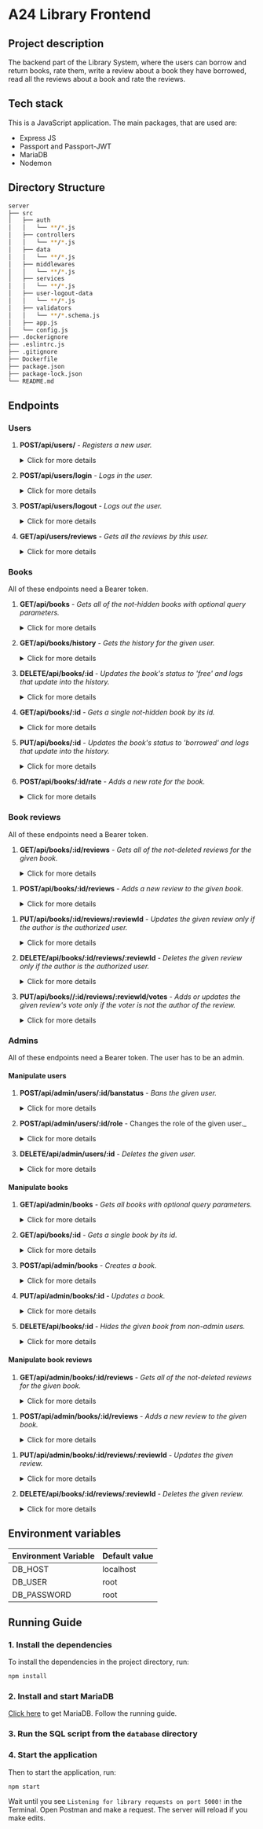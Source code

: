 # A24 Library Frontend

## Project description

The backend part of the Library System, where the users can borrow and return books, rate them, write a review about a book they have borrowed, read all the reviews about a book and rate the reviews.

## Tech stack

This is a JavaScript application. The main packages, that are used are:

- Express JS
- Passport and Passport-JWT
- MariaDB
- Nodemon

## Directory Structure

```bash
server
├── src
│   ├── auth
│   │   └── **/*.js
│   ├── controllers
│   │   └── **/*.js
│   ├── data
│   │   └── **/*.js
│   ├── middlewares
│   │   └── **/*.js
│   ├── services
│   │   └── **/*.js
│   ├── user-logout-data
│   │   └── **/*.js
│   ├── validators
│   │   └── **/*.schema.js
│   ├── app.js
│   └── config.js
├── .dockerignore
├── .eslintrc.js
├── .gitignore
├── Dockerfile
├── package.json
├── package-lock.json
└── README.md
```

## Endpoints

### Users

1. **POST/api/users/** - _Registers a new user._
   <details>
   <summary>Click for more details</summary>
       - An example for a request body:

   ```json
   {
     "username": "new",
     "password": "1234"
   }
   ```

   - An example for a response:

   ```json
   {
     "token": "eyJhbGciOiJIUzI1NiIsInR5cCI6IkpXVCJ9.eyJzdWIiOjExLCJ1c2VybmFtZSI6ImFkbWluMiIsInJvbGUiOiJVc2VyIiwiaWF0IjoxNjQxMjkyMzE1LCJleHAiOjE2NDEyOTU5MTV9.kR-7aSZe8Lc5RG6retn53CpMRxoQ3fhRcYFDoLNcVDM"
   }
   ```

   </details>

2. **POST/api/users/login** - _Logs in the user._

   <details>
   <summary>Click for more details</summary>
    - An example for a request body:

   ```json
   {
     "username": "admin",
     "password": "1234"
   }
   ```

   - An example for a response:

   ```json
   {
     "token": "eyJhbGciOiJIUzI1NiIsInR5cCI6IkpXVCJ9.eyJzdWIiOjExLCJ1c2VybmFtZSI6ImFkbWluMiIsInJvbGUiOiJVc2VyIiwiaWF0IjoxNjQxMjkyMzE1LCJleHAiOjE2NDEyOTU5MTV9.kR-7aSZe8Lc5RG6retn53CpMRxoQ3fhRcYFDoLNcVDM"
   }
   ```

   </details>

3. **POST/api/users/logout** - _Logs out the user._
   <details>
   <summary>Click for more details</summary>

   - Needs a Bearer token.

   - Does not need a request body.

   - An example for a response:

   ```json
   {
     "message": "logged out"
   }
   ```

   </details>

4. **GET/api/users/reviews** - _Gets all the reviews by this user._
   <details>
   <summary>Click for more details</summary>

   - Needs a Bearer token.

   - Does not need a request body.

   - An example for a response:

   ```json
   {
     "reviews": [
       {
         "id": 4,
         "text": "This is my favourite book!",
         "bookId": 1,
         "bookName": "Pippi Longstocking",
         "bookImage": "https://upload.wikimedia.org/wikipedia/en/7/78/L%C3%A5ngstrump_G%C3%A5r_Ombord.jpeg"
       },
       {
         "id": 5,
         "text": "Not bad!!",
         "bookId": 2,
         "bookName": "Order of the Phoenix",
         "bookImage": "https://upload.wikimedia.org/wikipedia/en/7/70/Harry_Potter_and_the_Order_of_the_Phoenix.jpg"
       },
       {
         "id": 7,
         "text": "Like!",
         "bookId": 8,
         "bookName": "Murder on the Orient Express",
         "bookImage": "https://images-na.ssl-images-amazon.com/images/I/51+2QZIRWfL.jpg"
       },
       {
         "id": 9,
         "text": "Cool!",
         "bookId": 9,
         "bookName": "Death on the Nile",
         "bookImage": "https://encrypted-tbn3.gstatic.com/images?q=tbn:ANd9GcSDcfTPH66LY9LlgzSTdLfxvrb3beajgWfxJlf_PxMNCtCQZyRm"
       },
       {
         "id": 10,
         "text": "Can't wait to read it!",
         "bookId": 10,
         "bookName": "The A.B.C. Murders",
         "bookImage": "https://agathachristie.imgix.net/hcuk-paperback/The-ABC-Murders.JPG?auto=compress,format&fit=clip&q=65&w=400"
       },
       {
         "id": 11,
         "text": "Wow!",
         "bookId": 14,
         "bookName": "The Picture of Dorian Gray",
         "bookImage": "https://www.prestwickhouse.com/ProductImages/ebeb01f5-41da-4f9b-a6cc-763c1610ccff/images/202121.jpg"
       },
       {
         "id": 12,
         "text": "Nice",
         "bookId": 13,
         "bookName": "The Tragedy of Puddâ€™nhead Wilson",
         "bookImage": "https://kbimages1-a.akamaihd.net/12f0eeab-2378-4703-9f6e-a254be0a7336/353/569/90/False/the-tragedy-of-pudd-nhead-wilson-18.jpg"
       },
       {
         "id": 15,
         "text": "Amaizing!",
         "bookId": 30,
         "bookName": "How Things Work : See Inside",
         "bookImage": "https://d1w7fb2mkkr3kw.cloudfront.net/assets/images/book/lrg/9780/7460/9780746098516.jpg"
       },
       {
         "id": 16,
         "text": "Me gusta!",
         "bookId": 32,
         "bookName": "The Deep End",
         "bookImage": "https://images-na.ssl-images-amazon.com/images/I/51x8WaTt84L._SX339_BO1,204,203,200_.jpg"
       },
       {
         "id": 17,
         "text": "Nice!",
         "bookId": 29,
         "bookName": "All Our Shimmering Skies",
         "bookImage": "https://d1w7fb2mkkr3kw.cloudfront.net/assets/images/book/lrg/9781/4607/9781460753903.jpg"
       },
       {
         "id": 18,
         "text": "Wooooooooooow!",
         "bookId": 31,
         "bookName": "Untamed",
         "bookImage": "https://images-na.ssl-images-amazon.com/images/I/51m7MVU4OWL._SX329_BO1,204,203,200_.jpg"
       },
       {
         "id": 19,
         "text": "Awesome!",
         "bookId": 6,
         "bookName": "The Brothers Lionheart",
         "bookImage": "https://upload.wikimedia.org/wikipedia/en/5/5a/Lionheart_brothers.jpg"
       },
       {
         "id": 20,
         "text": "The best book ever!",
         "bookId": 7,
         "bookName": "Christmas in Noisy Village",
         "bookImage": "https://bethlehembooks.com/sites/default/files/HappyTimesInNoisyVillage.jpg"
       },
       {
         "id": 21,
         "text": "Cool!",
         "bookId": 35,
         "bookName": "A Time for Mercy",
         "bookImage": "https://images-na.ssl-images-amazon.com/images/I/51Q4FT2AIfL._SX327_BO1,204,203,200_.jpg"
       },
       {
         "id": 23,
         "text": "I cried while reading!",
         "bookId": 4,
         "bookName": "Romeo and Juliet ",
         "bookImage": "https://prodimage.images-bn.com/pimages/9780743477116_p0_v2_s1200x630.jpg"
       }
     ]
   }
   ```

   </details>

### Books

All of these endpoints need a Bearer token.

1.  **GET/api/books** - _Gets all of the not-hidden books with optional query parameters._
    <details>
    <summary>Click for more details</summary>

    - Needs a Bearer token.

    - Available query params:
      - name - partial book name
      - author - partial author name
      - genre - one of: _fiction_, _criminal_, _fantasy_, _novel_, _tragedy_, _children's literature_, _biography_, _self-help_
      - page - page number
      - limit - results per page
    - An example: `GET/api/books?page=1&limit=2&name=a&author=a&genre=fiction`

    - An example for a response:

    ```json
    {
      "books": [
        {
          "bookId": 6,
          "name": "The Brothers Lionheart",
          "image": "https://upload.wikimedia.org/wikipedia/en/5/5a/Lionheart_brothers.jpg",
          "description": "It is a story of optimism - a story that clearly tells that there is life beyond that, and a very interesting and eventful life at that. To cut a long story short, The Brothers Lionheart is a story about Karl, a 10 year old who is suffering from a terminal illness, and his 13 year old brother Jonatan.",
          "author": "Astrid Lindgren",
          "genre": "fiction",
          "status": "free"
        },
        {
          "bookId": 7,
          "name": "Christmas in Noisy Village",
          "image": "https://bethlehembooks.com/sites/default/files/HappyTimesInNoisyVillage.jpg",
          "description": "Let the beloved author of Pippi Longstocking take you on an adventure to Noisy Village! The noisy children of three neighboring families are celebrating the season by baking cookies, cutting and decorating trees, eating fruitcake and tarts, and opening Christmas gifts. With illustrations by Ilon Wikland, the master storyteller Astrid Lindgren takes us through Christmas in the Noisy Village!",
          "author": "Astrid Lindgren",
          "genre": "fiction",
          "status": "borrowed"
        }
      ],
      "currentPage": 1,
      "bookCount": 8,
      "hasNextPage": true,
      "hasPreviousPage": false
    }
    ```

    </details>

1.  **GET/api/books/history** - _Gets the history for the given user._
       <details>
       <summary>Click for more details</summary>

    - Needs a Bearer token.

    - An example for a response:

    ```json
    [
      {
        "id": 9,
        "bookId": 1,
        "name": "Pippi Longstocking",
        "borrowed": "24 Oct 2020 at 14:44:52",
        "returned": "24 Oct 2020 at 14:44:57"
      },
      {
        "id": 10,
        "bookId": 8,
        "name": "Murder on the Orient Express",
        "borrowed": "24 Oct 2020 at 14:55:06",
        "returned": "24 Oct 2020 at 14:55:10"
      },
      {
        "id": 11,
        "bookId": 29,
        "name": "All Our Shimmering Skies",
        "borrowed": "24 Oct 2020 at 14:55:54",
        "returned": "24 Oct 2020 at 14:55:59"
      },
      {
        "id": 12,
        "bookId": 31,
        "name": "Untamed",
        "borrowed": "24 Oct 2020 at 14:56:55",
        "returned": "24 Oct 2020 at 14:56:59"
      },
      {
        "id": 13,
        "bookId": 5,
        "name": "Hamlet",
        "borrowed": "24 Oct 2020 at 19:16:21",
        "returned": "24 Oct 2020 at 19:16:29"
      },
      {
        "id": 14,
        "bookId": 3,
        "name": "The Mysterious Affair at Styles",
        "borrowed": "24 Oct 2020 at 19:19:32",
        "returned": "24 Oct 2020 at 19:19:38"
      },
      {
        "id": 15,
        "bookId": 1,
        "name": "Pippi Longstocking",
        "borrowed": "25 Oct 2020 at 20:36:39",
        "returned": "25 Oct 2020 at 20:36:56"
      },
      {
        "id": 16,
        "bookId": 5,
        "name": "Hamlet",
        "borrowed": "25 Oct 2020 at 20:37:17",
        "returned": "25 Oct 2020 at 20:38:01"
      },
      {
        "id": 17,
        "bookId": 1,
        "name": "Pippi Longstocking",
        "borrowed": "25 Oct 2020 at 20:37:45",
        "returned": "25 Oct 2020 at 20:37:57"
      },
      {
        "id": 18,
        "bookId": 1,
        "name": "Pippi Longstocking",
        "borrowed": "26 Oct 2020 at 09:40:51",
        "returned": "26 Oct 2020 at 09:41:01"
      },
      {
        "id": 19,
        "bookId": 4,
        "name": "Romeo and Juliet ",
        "borrowed": "26 Oct 2020 at 13:53:56",
        "returned": "26 Oct 2020 at 13:54:02"
      },
      {
        "id": 20,
        "bookId": 1,
        "name": "Pippi Longstocking",
        "borrowed": "26 Oct 2020 at 16:10:09",
        "returned": "26 Oct 2020 at 16:10:15"
      },
      {
        "id": 21,
        "bookId": 35,
        "name": "A Time for Mercy",
        "borrowed": "26 Oct 2020 at 16:55:09",
        "returned": "26 Oct 2020 at 16:55:50"
      },
      {
        "id": 23,
        "bookId": 2,
        "name": "Order of the Phoenix",
        "borrowed": "26 Oct 2020 at 20:06:57",
        "returned": "26 Oct 2020 at 20:07:02"
      },
      {
        "id": 24,
        "bookId": 4,
        "name": "Romeo and Juliet ",
        "borrowed": "27 Oct 2020 at 13:37:54",
        "returned": "27 Oct 2020 at 13:38:01"
      },
      {
        "id": 25,
        "bookId": 27,
        "name": "Practise with Peppa: Wipe-Clean First Numbers",
        "borrowed": "27 Oct 2020 at 14:19:30",
        "returned": "27 Oct 2020 at 14:19:52"
      },
      {
        "id": 26,
        "bookId": 27,
        "name": "Practise with Peppa: Wipe-Clean First Numbers",
        "borrowed": "27 Oct 2020 at 14:20:04",
        "returned": "27 Oct 2020 at 14:21:13"
      },
      {
        "id": 27,
        "bookId": 27,
        "name": "Practise with Peppa: Wipe-Clean First Numbers",
        "borrowed": "27 Oct 2020 at 14:21:31",
        "returned": "27 Oct 2020 at 14:25:09"
      },
      {
        "id": 28,
        "bookId": 1,
        "name": "Pippi Longstocking",
        "borrowed": "27 Oct 2020 at 14:24:55",
        "returned": "27 Oct 2020 at 14:25:06"
      },
      {
        "id": 29,
        "bookId": 3,
        "name": "The Mysterious Affair at Styles",
        "borrowed": "28 Oct 2020 at 15:30:56",
        "returned": "28 Oct 2020 at 15:31:07"
      },
      {
        "id": 30,
        "bookId": 4,
        "name": "Romeo and Juliet ",
        "borrowed": "30 Oct 2020 at 09:20:52",
        "returned": "30 Oct 2020 at 09:20:58"
      },
      {
        "id": 31,
        "bookId": 1,
        "name": "Pippi Longstocking",
        "borrowed": "30 Oct 2020 at 10:02:06",
        "returned": "30 Oct 2020 at 10:02:23"
      },
      {
        "id": 32,
        "bookId": 1,
        "name": "Pippi Longstocking",
        "borrowed": "30 Oct 2020 at 16:16:32",
        "returned": "30 Oct 2020 at 16:16:41"
      }
    ]
    ```

       </details>

1.  **DELETE/api/books/:id** - _Updates the book's status to 'free' and logs that update into the history._
       <details>
       <summary>Click for more details</summary>

    - Needs a Bearer token.

    - An example: `DELETE/api/books/1`

    - Required request body (`status_id` === 1 means that the book is "free"):

    ```json
    {
      "status_id": 1
    }
    ```

    - An example for a response:

    ```json
    {
      "successMessage": "Successfully returned book with id 1!",
      "book": {
        "bookId": 1,
        "name": "Pippi Longstocking",
        "image": "https://upload.wikimedia.org/wikipedia/en/7/78/L%C3%A5ngstrump_G%C3%A5r_Ombord.jpeg",
        "description": "The beloved story of a spunky young girl and her hilarious escapades. \"A rollicking story.\"--The Horn Book Tommy and his sister Annika have a new neighbor, and her name is Pippi Longstocking. She has crazy red pigtails, no parents to tell her what to do, a horse that lives on her porch, and a flair for the outrageous that seems to lead to one adventure after another!",
        "author": "Astrid Lindgren",
        "genre": "fiction",
        "status": "borrowed",
        "isDeleted": 0
      },
      "borrowDate": "2022-01-04T11:02:51.000Z"
    }
    ```

       </details>

1.  **GET/api/books/:id** - _Gets a single not-hidden book by its id._
       <details>
       <summary>Click for more details</summary>

    - Needs a Bearer token.

    - An example: `GET/api/books/1`

    - An example for a response:

    ```json
    {
      "bookId": 1,
      "name": "Pippi Longstocking",
      "image": "https://upload.wikimedia.org/wikipedia/en/7/78/L%C3%A5ngstrump_G%C3%A5r_Ombord.jpeg",
      "description": "The beloved story of a spunky young girl and her hilarious escapades. \"A rollicking story.\"--The Horn Book Tommy and his sister Annika have a new neighbor, and her name is Pippi Longstocking. She has crazy red pigtails, no parents to tell her what to do, a horse that lives on her porch, and a flair for the outrageous that seems to lead to one adventure after another!",
      "author": "Astrid Lindgren",
      "genre": "fiction",
      "status": "free",
      "averageRate": 4
    }
    ```

       </details>

1.  **PUT/api/books/:id** - _Updates the book's status to 'borrowed' and logs that update into the history._
       <details>
       <summary>Click for more details</summary>

    - Needs a Bearer token.

    - An example: `PUT/api/books/1`

    - Required request body (`status_id` === 2 means that the book is "borrowed"):

    ```json
    {
      "status_id": 2
    }
    ```

    - An example for a response:

    ```json
    {
      "successMessage": "Successfully borrowed book with id 1!",
      "book": {
        "bookId": 1,
        "name": "Pippi Longstocking",
        "image": "https://upload.wikimedia.org/wikipedia/en/7/78/L%C3%A5ngstrump_G%C3%A5r_Ombord.jpeg",
        "description": "The beloved story of a spunky young girl and her hilarious escapades. \"A rollicking story.\"--The Horn Book Tommy and his sister Annika have a new neighbor, and her name is Pippi Longstocking. She has crazy red pigtails, no parents to tell her what to do, a horse that lives on her porch, and a flair for the outrageous that seems to lead to one adventure after another!",
        "author": "Astrid Lindgren",
        "genre": "fiction",
        "status": "borrowed",
        "isDeleted": 0
      },
      "borrowDate": "2022-01-04T11:02:51.000Z"
    }
    ```

       </details>

1.  **POST/api/books/:id/rate** - _Adds a new rate for the book._
    <details>
    <summary>Click for more details</summary>

    - Needs a Bearer token.

    - An example: `GET/api/books/1/rate`

    - An example for a request body (rate is a number from 1 to 5):

    ```json
    {
      "rate": 5
    }
    ```

    - An example for a response:

    ```json
    {
      "book": {
        "bookId": 1,
        "name": "Pippi Longstocking",
        "image": "https://upload.wikimedia.org/wikipedia/en/7/78/L%C3%A5ngstrump_G%C3%A5r_Ombord.jpeg",
        "description": "The beloved story of a spunky young girl and her hilarious escapades. \"A rollicking story.\"--The Horn Book Tommy and his sister Annika have a new neighbor, and her name is Pippi Longstocking. She has crazy red pigtails, no parents to tell her what to do, a horse that lives on her porch, and a flair for the outrageous that seems to lead to one adventure after another!",
        "author": "Astrid Lindgren",
        "genre": "fiction",
        "status": "free"
      },
      "averageRate": 5,
      "newRate": 5
    }
    ```

    </details>

### Book reviews

All of these endpoints need a Bearer token.

1.  **GET/api/books/:id/reviews** - _Gets all of the not-deleted reviews for the given book._
    <details>
    <summary>Click for more details</summary>

    - Needs a Bearer token.

    - An example: `GET/api/books/2/reviews`

    - Does not need a request body

    - An example for a response:

      ```json
      {
        "book": {
          "bookId": 2,
          "name": "Order of the Phoenix",
          "image": "https://upload.wikimedia.org/wikipedia/en/7/70/Harry_Potter_and_the_Order_of_the_Phoenix.jpg",
          "description": "Rowling and the fifth novel in the Harry Potter series. It follows Harry Potter's struggles through his fifth year at Hogwarts School of Witchcraft and Wizardry, including the surreptitious return of the antagonist Lord Voldemort, O.W.L. exams, and an obstructive Ministry of Magic.",
          "author": "Joanne Rowling",
          "genre": "fantasy",
          "status": "free"
        },
        "reviews": [
          {
            "bookId": 2,
            "reviewId": 5,
            "text": "Not bad!!",
            "user": "admin",
            "userId": 1,
            "likes": 0,
            "dislikes": 0
          }
        ]
      }
      ```

</details>

1.  **POST/api/books/:id/reviews** - _Adds a new review to the given book._
    <details>
    <summary>Click for more details</summary>

    - Needs a Bearer token.

    - An example: `POST/api/books/23/reviews`

    - An example for a request body:

      ```json
      {
        "text": "Awesomeeee!!"
      }
      ```

    - An example for a response:
      ````json
        {
          "book": {
            "bookId": 2,
            "name": "Order of the Phoenix",
            "image": "https://upload.wikimedia.org/wikipedia/en/7/70/Harry_Potter_and_the_Order_of_the_Phoenix.jpg",
            "description": "Rowling and the fifth novel in the Harry Potter series. It follows Harry Potter's struggles through his fifth year at Hogwarts School of Witchcraft and Wizardry, including the surreptitious return of the antagonist Lord Voldemort, O.W.L. exams, and an obstructive Ministry of Magic.",
            "author": "Joanne Rowling",
            "genre": "fantasy",
            "status": "free"
          },
          "reviews": [
            {
              "bookId": 2,
              "reviewId": 5,
              "text": "Not bad!!",
              "user": "admin",
              "userId": 1,
              "likes": 0,
              "dislikes": 0
            }
          ]
        }
        ```
      ````

</details>

1.  **PUT/api/books/:id/reviews/:reviewId** - _Updates the given review only if the author is the authorized user._
    <details>
    <summary>Click for more details</summary>

    - Needs a Bearer token.

    - An example: `PUT/api/books/23/reviews/26`

    - An example for a request body:

    ```json
    {
      "text": "WOWwwww!!"
    }
    ```

    - An example for a response:

    ```json
    {
      "message": "Review updated!",
      "text": "WOWwwww!!"
    }
    ```

    </details>

1.  **DELETE/api/books/:id/reviews/:reviewId** - _Deletes the given review only if the author is the authorized user._
    <details>
    <summary>Click for more details</summary>

    - Needs a Bearer token.

    - An example: `DELETE/api/books/23/reviews/26`

    - Does not need a request body:

    - An example for a response:

    ```json
    {
      "message": "Review deleted!"
    }
    ```

    </details>

1.  **PUT/api/books//:id/reviews/:reviewId/votes** - _Adds or updates the given review's vote only if the voter is not the author of the review._
    <details>
    <summary>Click for more details</summary>

    - Needs a Bearer token.

    - An example: `PUT/api/books/4/reviews/24/votes`

    - An example for a request body:

    ```json
    {
      "vote": "like"
    }
    ```

    - An example for a response:

    ```json
    {
      "successMessage": "Successfully voted for review with id 24!",
      "review": {
        "review_id": 24,
        "book_id": 4,
        "user_id": 3,
        "text": "When can I borrow it?",
        "is_deleted": 0
      },
      "votes": {
        "reviewId": 24,
        "likes": 1,
        "dislikes": 0
      },
      "text": "like"
    }
    ```

    </details>

### Admins

All of these endpoints need a Bearer token. The user has to be an admin.

#### Manipulate users

1.  **POST/api/admin/users/:id/banstatus** - _Bans the given user._
    <details>
    <summary>Click for more details</summary>

    - Needs a Bearer token.

    - An example: `POST/api/admin/users/2/banstatus`

    - An example for a request body:

      ```json
      {
        "description": "banned by admin admin",
        "is_banned": true
      }
      ```

    - An example for a response:

      ```json
      {
        "description": "banned by admin admin",
        "is_banned": true,
        "user": "nadya"
      }
      ```

    </details>

1.  **POST/api/admin/users/:id/role** - Changes the role of the given user.\_
    <details>
    <summary>Click for more details</summary>

    - Needs a Bearer token.

    - An example: `POST/api/admin/users/7/role`

    - An example for a request body (role is "Admin" or "User"):

      ```json
      {
        "role": "Admin"
      }
      ```

    </details>

1.  **DELETE/api/admin/users/:id** - _Deletes the given user._
    <details>
    <summary>Click for more details</summary>

    - Needs a Bearer token.

    - An example: `DELETE/api/admin/users/6`

    - Does not need a request body

    - An example for a response:

      ```json
      {
        "message": "deleted successfully!",
        "user": {
          "user_id": 6,
          "username": "sasho",
          "password": "$2b$10$8pk.8mJRFC58Efy0rIMvruUlET1udOWbsh9EYtOONysb1blwWK/dK",
          "ban_status_id": 1,
          "is_admin": 0
        }
      }
      ```

    </details>

#### Manipulate books

1.  **GET/api/admin/books** - _Gets all books with optional query parameters._
    <details>
    <summary>Click for more details</summary>

    - Needs a Bearer token.

    - Available query params:

      - name - partial book name
      - author - partial author name
      - genre - one of: _fiction_, _criminal_, _fantasy_, _novel_, _tragedy_, _children's literature_, _biography_, _self-help_
      - page - page number
      - limit - results per page

    - An example: `GET/api/admin/books?page=1&limit=2&name=a&author=a&genre=fiction`

    - An example for a response:

    ```json
    {
      "books": [
        {
          "bookId": 6,
          "name": "The Brothers Lionheart",
          "image": "https://upload.wikimedia.org/wikipedia/en/5/5a/Lionheart_brothers.jpg",
          "description": "It is a story of optimism - a story that clearly tells that there is life beyond that, and a very interesting and eventful life at that. To cut a long story short, The Brothers Lionheart is a story about Karl, a 10 year old who is suffering from a terminal illness, and his 13 year old brother Jonatan.",
          "author": "Astrid Lindgren",
          "genre": "fiction",
          "status": "free",
          "isDeleted": 0
        },
        {
          "bookId": 7,
          "name": "Christmas in Noisy Village",
          "image": "https://bethlehembooks.com/sites/default/files/HappyTimesInNoisyVillage.jpg",
          "description": "Let the beloved author of Pippi Longstocking take you on an adventure to Noisy Village! The noisy children of three neighboring families are celebrating the season by baking cookies, cutting and decorating trees, eating fruitcake and tarts, and opening Christmas gifts. With illustrations by Ilon Wikland, the master storyteller Astrid Lindgren takes us through Christmas in the Noisy Village!",
          "author": "Astrid Lindgren",
          "genre": "fiction",
          "status": "borrowed",
          "isDeleted": 0
        }
      ],
      "currentPage": 1,
      "bookCount": 9,
      "hasNextPage": true,
      "hasPreviousPage": false
    }
    ```

    </details>

1.  **GET/api/books/:id** - _Gets a single book by its id._
       <details>
       <summary>Click for more details</summary>

    - Needs a Bearer token.

    - An example: `GET/api/admin/books/28`

    - An example for a response:

    ```json
    {
      "bookId": 28,
      "name": "Practise with Peppa: Wipe-Clean First Letters",
      "image": "https://d1w7fb2mkkr3kw.cloudfront.net/assets/images/book/lrg/9780/7232/9780723292081.jpg",
      "description": "Develop and practise first letter shapes with Peppa Pig and friends in this colourful wipe-clean activity book! Trace over the lowercase letters from a-z and learn new words through a range of fun Peppa-themed activities. Ideal for young readers who are starting school and learning to write first letter shapes, this book helps children form letters in the correct way with extra guidance for left-handers. Children can wipe the page clean each time and practise again and again. Also includes a free pen.",
      "author": "Peppa Pig",
      "genre": "fiction",
      "status": "free",
      "isDeleted": 1,
      "averageRate": 0
    }
    ```

       </details>

1.  **POST/api/admin/books** - _Creates a book._
    <details>
    <summary>Click for more details</summary>

    - Needs a Bearer token.

    - An example for a request body:

      ```json
      {
        "name": "The Goose Egg",
        "image": "https://images-na.ssl-images-amazon.com/images/I/51A%2B8tZvLXL._SX218_BO1,204,203,200_QL40_ML2_.jpg",
        "description": "Henrietta likes her quiet life. A morning swim, a cup of tea--all is serene. But everything changes when she bumps her head and winds up with a goose egg--a REAL goose egg. Henrietta tries to return the baby goose to the nest, but her flock has flown. It's up to Henrietta to raise her.",
        "authorFirstName": "Liz ",
        "authorLastName": "Wong",
        "genre": "children's literature",
        "status_id": 2
      }
      ```

    - An example for a response:

      ```json
      {
        "successMessage": "Successfully created book The Goose Egg!",
        "book": {
          "bookId": 46,
          "name": "The Goose Eggs",
          "image": "https://images-na.ssl-images-amazon.com/images/I/51A%2B8tZvLXL._SX218_BO1,204,203,200_QL40_ML2_.jpg",
          "description": "Henrietta likes her quiet life. A morning swim, a cup of tea--all is serene. But everything changes when she bumps her head and winds up with a goose egg--a REAL goose egg. Henrietta tries to return the baby goose to the nest, but her flock has flown. It's up to Henrietta to raise her.",
          "author": "Liz  Wong",
          "genre": "children's literature",
          "status": "borrowed",
          "isDeleted": 0
        }
      }
      ```

    </details>

1.  **PUT/api/admin/books/:id** - _Updates a book._
    <details>
    <summary>Click for more details</summary>

    - Needs a Bearer token.

    - An example: `GET/api/admin/books/1`

    - An example for a request body (status_id === 3 means that the book is unlisted):

    ```json
    {
      "status_id": 3
    }
    ```

    - An example for a response:

    ```json
    {
      "successMessage": "Successfully updated book with id 1!",
      "book": {
        "bookId": 1,
        "name": "Pippi Longstocking",
        "image": "https://upload.wikimedia.org/wikipedia/en/7/78/L%C3%A5ngstrump_G%C3%A5r_Ombord.jpeg",
        "description": "The beloved story of a spunky young girl and her hilarious escapades. \"A rollicking story.\"--The Horn Book Tommy and his sister Annika have a new neighbor, and her name is Pippi Longstocking. She has crazy red pigtails, no parents to tell her what to do, a horse that lives on her porch, and a flair for the outrageous that seems to lead to one adventure after another!",
        "author": "Astrid Lindgren",
        "genre": "fiction",
        "status": "unlisted",
        "isDeleted": 0
      },
      "updateData": {
        "status_id": 3
      }
    }
    ```

      </details>

1.  **DELETE/api/books/:id** - _Hides the given book from non-admin users._
       <details>
       <summary>Click for more details</summary>

    - Needs a Bearer token.

    - An example: `DELETE/api/admin/books/19`

    - An example for a response:

    ```json
    {
      "successMessage": "Successfully removed book with id 19!",
      "book": {
        "bookId": 19,
        "name": "Eleven Minutes",
        "image": "https://m.media-amazon.com/images/I/51USI3nvZ2L.jpg",
        "description": "Eleven Minutes is the story of Maria, a young girl from a Brazilian village, whose first innocent brushes with love leave her heartbroken. ... Maria's despairing view of love is put to the test when she meets a handsome young painter",
        "author": "Paulo Coelho",
        "genre": "fiction",
        "status": "free"
      }
    }
    ```

       </details>

#### Manipulate book reviews

1.  **GET/api/admin/books/:id/reviews** - _Gets all of the not-deleted reviews for the given book._
    <details>
    <summary>Click for more details</summary>

    - Needs a Bearer token.

    - An example: `GET/api/admin/books/23/reviews`

    - Does not need a request body

    - An example for a response:

      ```json
      {
        "book": {
          "bookId": 23,
          "name": "Pig the Pug",
          "image": "https://c.booko.info/covers/a78b02febab074cb/v/600.jpeg",
          "description": "The story follows a day in the life of Pig (who is a rather selfish pug) and his play time with Trevor â€“ the cutest sausage dog you'll ever meet. All Trevor wants is one toy, but Pig refuses to share. As a poor Trevor's luck would have it, Pig goes into a toy-snatching frenzy and makes a rather large pile of toys.",
          "author": "Aaron Blabey",
          "genre": "fiction",
          "status": "free",
          "isDeleted": 0
        },
        "reviews": [
          {
            "bookId": 23,
            "reviewId": 26,
            "text": "WOWwwww!!",
            "user": "admin",
            "userId": 1,
            "isDeleted": 1,
            "likes": 0,
            "dislikes": 0
          }
        ]
      }
      ```

</details>

1.  **POST/api/admin/books/:id/reviews** - _Adds a new review to the given book._
    <details>
    <summary>Click for more details</summary>

    - Needs a Bearer token.

    - An example: `POST/api/admin/books/23/reviews`

    - An example for a request body:

      ```json
      {
        "text": "mamamia"
      }
      ```

    - An example for a response:
      ```json
      {
        "successMessage": "Successfully added the review!",
        "book": {
          "bookId": 28,
          "name": "Practise with Peppa: Wipe-Clean First Letters",
          "image": "https://d1w7fb2mkkr3kw.cloudfront.net/assets/images/book/lrg/9780/7232/9780723292081.jpg",
          "description": "Develop and practise first letter shapes with Peppa Pig and friends in this colourful wipe-clean activity book! Trace over the lowercase letters from a-z and learn new words through a range of fun Peppa-themed activities. Ideal for young readers who are starting school and learning to write first letter shapes, this book helps children form letters in the correct way with extra guidance for left-handers. Children can wipe the page clean each time and practise again and again. Also includes a free pen.",
          "author": "Peppa Pig",
          "genre": "fiction",
          "status": "free",
          "isDeleted": 1
        },
        "review": {
          "reviewId": 27,
          "text": "mamamia",
          "user": "admin",
          "userId": 1,
          "isDeleted": 0
        },
        "text": "mamamia"
      }
      ```

</details>

1.  **PUT/api/admin/books/:id/reviews/:reviewId** - _Updates the given review._
    <details>
    <summary>Click for more details</summary>

    - Needs a Bearer token.

    - An example: `PUT/api/admin/books/4/reviews/17`

    - An example for a request body:

    ```json
    {
      "text": "aleleuuu"
    }
    ```

    - An example for a response:

    ```json
    {
      "successMessage": "Successfully updated review with id 17!",
      "book": {
        "bookId": 4,
        "name": "Romeo and Juliet ",
        "image": "https://prodimage.images-bn.com/pimages/9780743477116_p0_v2_s1200x630.jpg",
        "description": "Romeo and Juliet is a tragedy written by William Shakespeare early in his career about two young star-crossed lovers whose deaths ultimately reconcile their feuding families. It was among Shakespeare's most popular plays during his lifetime and, along with Hamlet, is one of his most frequently performed plays.",
        "author": "William Shakespeare",
        "genre": "novel",
        "status": "free",
        "isDeleted": 0
      },
      "review": {
        "review_id": 17,
        "bookId": 29,
        "userId": 1,
        "text": "aleleuuu",
        "isDeleted": 0
      },
      "text": "aleleuuu"
    }
    ```

    </details>

1.  **DELETE/api/books/:id/reviews/:reviewId** - _Deletes the given review._
    <details>
    <summary>Click for more details</summary>

    - Needs a Bearer token.

    - An example: `DELETE/api/books/3/reviews/14`

    - Does not need a request body

    - An example for a response:

    ```json
    {
      "successMessage": "Successfully removed the review with id 14!",
      "book": {
        "bookId": 3,
        "name": "The Mysterious Affair at Styles",
        "image": "https://d1w7fb2mkkr3kw.cloudfront.net/assets/images/book/lrg/9780/0084/9780008400637.jpg",
        "description": "Agatha Christieâ€™s first novel, The Mysterious Affair at Styles, was the result of a dare from her sister Madge who challenged her to write a story. The story begins when Hastings is sent back to England from the First World War due to injury and is invited to spend his sick leave at the beautiful Styles Court by his old friend John Cavendish. Here, Hastings meets Johnâ€™s step-mother, Mrs Inglethorp, and her new husband, Alfred. Despite the tranquil surroundings Hastings begins to realise that all is not right. When Mrs Inglethorp is found poisoned, suspicion falls on the family, and another old friend, Hercule Poirot, is invited to investigate.",
        "author": "Agatha Christie",
        "genre": "criminal",
        "status": "borrowed",
        "isDeleted": 0
      },
      "review": {
        "review_id": 14,
        "bookId": 1,
        "userId": 4,
        "text": "Nice book!",
        "isDeleted": 1
      }
    }
    ```

    </details>

## Environment variables

| Environment Variable | Default value |
| :------------------- | :------------ |
| DB_HOST              | localhost     |
| DB_USER              | root          |
| DB_PASSWORD          | root          |

## Running Guide

### 1. Install the dependencies

To install the dependencies in the project directory, run:

```sh
npm install
```

### 2. Install and start MariaDB

[Click here](https://mariadb.com/kb/en/getting-installing-and-upgrading-mariadb/) to get MariaDB. Follow the running guide.

### 3. Run the SQL script from the `database` directory

### 4. Start the application

Then to start the application, run:

```sh
npm start
```

Wait until you see `Listening for library requests on port 5000!` in the Terminal.
Open Postman and make a request.
The server will reload if you make edits.
